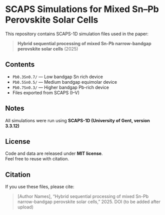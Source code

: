 # SCAPS Simulations for Mixed Sn–Pb Perovskite Solar Cells

This repository contains SCAPS-1D simulation files used in the paper:

> **Hybrid sequential processing of mixed Sn-Pb 
narrow-bandgap perovskite solar cells**
> (2025)

## Contents
- `Pb0.3Sn0.7/` — Low bandgap Sn rich device
- `Pb0.5Sn0.5/` — Medium bandgap equimolar device
- `Pb0.7Sn0.3/` — Higher bandgap Pb-rich device
- Files exported from SCAPS (I–V)

## Notes
All simulations were run using **SCAPS-1D (University of Gent, version 3.3.12)** 


## License
Code and data are released under **MIT license**.  
Feel free to reuse with citation.


## Citation
If you use these files, please cite:

> [Author Names], “Hybrid sequential processing of mixed Sn-Pb 
narrow-bandgap perovskite solar cells,” 2025.
> DOI (to be added after upload)
